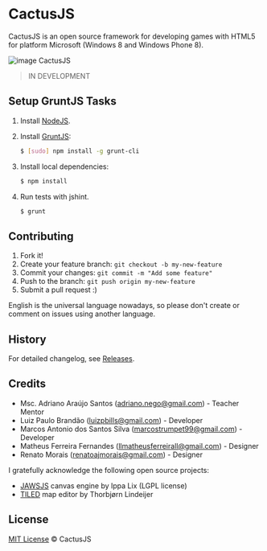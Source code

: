 # CactusJS

CactusJS is an open source framework for developing games with HTML5 for platform Microsoft (Windows 8 and Windows Phone 8).

![image CactusJS](https://raw.githubusercontent.com/CactusJS/cactusjs/gh-assets/cactusjs-html5-game-framework.png)

> IN DEVELOPMENT

## Setup GruntJS Tasks

1. Install [NodeJS](http://nodejs.org/download/).
2. Install [GruntJS](http://gruntjs.com/):

    ```sh
    $ [sudo] npm install -g grunt-cli
    ```

3. Install local dependencies:

    ```sh
    $ npm install
    ```

4. Run tests with jshint.

    ```sh
    $ grunt
    ```

## Contributing

1. Fork it!
2. Create your feature branch: `git checkout -b my-new-feature`
3. Commit your changes: `git commit -m "Add some feature"`
4. Push to the branch: `git push origin my-new-feature`
5. Submit a pull request  :)

English is the universal language nowadays, so please don't create or comment on issues using another language.

## History

For detailed changelog, see [Releases](https://github.com/CactusJS/cactusjs/releases).

## Credits

* Msc. Adriano Araújo Santos (<adriano.nego@gmail.com>) - Teacher Mentor
* Luiz Paulo Brandão (<luizpbills@gmail.com>) - Developer
* Marcos Antonio dos Santos Silva (<marcostrumpet99@gmail.com>) - Developer
* Matheus Ferreira Fernandes (<llmatheusferreirall@gmail.com>) - Designer
* Renato Morais (<renatoajmorais@gmail.com>) - Designer

I gratefully acknowledge the following open source projects:

* [JAWSJS](https://github.com/ippa/jaws) canvas engine by Ippa Lix (LGPL license)
* [TILED](https://github.com/bjorn/tiled) map editor by Thorbjørn Lindeijer

## License

[MIT License](http://cactusjs.mit-license.org) © CactusJS
